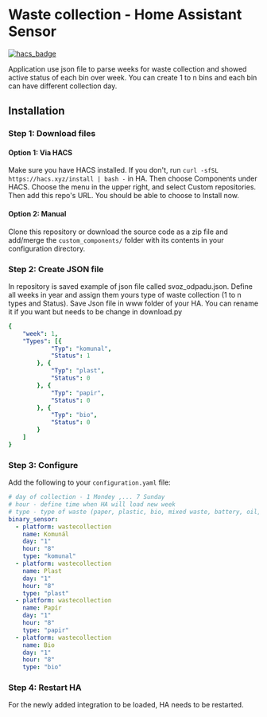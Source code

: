 # Waste collection - Home Assistant Sensor

[![hacs_badge](https://img.shields.io/badge/HACS-Default-orange.svg?style=for-the-badge)](https://github.com/custom-components/hacs)

Application use json file to parse weeks for waste collection and showed active status of each bin over week. You can create 1 to n bins and each bin can have  different collection day.

## Installation

### Step 1: Download files

#### Option 1: Via HACS

Make sure you have HACS installed. If you don't, run `curl -sfSL https://hacs.xyz/install | bash -` in HA.
Then choose Components under HACS. Choose the menu in the upper right, and select Custom repositories. Then add this repo's URL. You should be able to choose to Install now.

#### Option 2: Manual
Clone this repository or download the source code as a zip file and add/merge the `custom_components/` folder with its contents in your configuration directory.

### Step 2: Create JSON file
In repository is saved example of json file called svoz_odpadu.json. Define all weeks in year and assign them yours type of waste collection (1 to n types and Status). Save Json file in www folder of your HA. You can rename it if you want but needs to be change in download.py 
```yaml
{
    "week": 1,
    "Types": [{
            "Typ": "komunal",
            "Status": 1
        }, {
            "Typ": "plast",
            "Status": 0
        }, {
            "Typ": "papir",
            "Status": 0
        }, {
            "Typ": "bio",
            "Status": 0
        }
    ]
}
```
### Step 3: Configure
Add the following to your `configuration.yaml` file:
```yaml
# day of collection - 1 Mondey ,... 7 Sunday
# hour - define time when HA will load new week
# type - type of waste (paper, plastic, bio, mixed waste, battery, oil, etcs)
binary_sensor:
  - platform: wastecollection
    name: Komunál
    day: "1"
    hour: "8"
    type: "komunal"
  - platform: wastecollection
    name: Plast
    day: "1"
    hour: "8"
    type: "plast"
  - platform: wastecollection
    name: Papír
    day: "1"
    hour: "8"
    type: "papir"
  - platform: wastecollection
    name: Bio
    day: "1"
    hour: "8"
    type: "bio"
```

### Step 4: Restart HA
For the newly added integration to be loaded, HA needs to be restarted.


